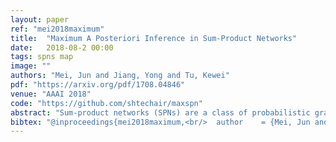 ```yaml
---
layout: paper
ref: "mei2018maximum"
title:  "Maximum A Posteriori Inference in Sum-Product Networks"
date:   2018-08-2 00:00
tags: spns map
image: ""
authors: "Mei, Jun and Jiang, Yong and Tu, Kewei"
pdf: "https://arxiv.org/pdf/1708.04846"
venue: "AAAI 2018"
code: "https://github.com/shtechair/maxspn"
abstract: "Sum-product networks (SPNs) are a class of probabilistic graphical models that allow tractable marginal inference. However, the maximum a posteriori (MAP) inference in SPNs is NP-hard. We investigate MAP inference in SPNs from both theoretical and algorithmic perspectives. For the theoretical part, we reduce general MAP inference to its special case without evidence and hidden variables; we also show that it is NP-hard to approximate the MAP problem to 2nϵ for fixed 0≤ϵ<1, where n is the input size. For the algorithmic part, we first present an exact MAP solver that runs reasonably fast and could handle SPNs with up to 1k variables and 150k arcs in our experiments. We then present a new approximate MAP solver with a good balance between speed and accuracy, and our comprehensive experiments on real-world datasets show that it has better overall performance than existing approximate solvers."
bibtex: "@inproceedings{mei2018maximum,<br/>  author    = {Mei, Jun and Jiang, Yong and Tu, Kewei},<br/>  title     = {Maximum {A} Posteriori Inference in Sum-Product Networks},<br/>  booktitle = {{AAAI}},<br/>  pages     = {1923--1930},<br/>  publisher = {{AAAI} Press},<br/>  year      = {2018}<br/>}"
---
```

